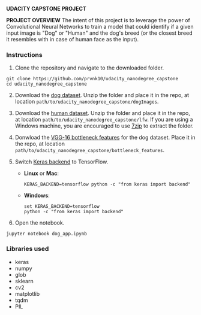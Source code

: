 **UDACITY CAPSTONE PROJECT**

**PROJECT OVERVIEW**
The intent of this project is to leverage the power of Convolutional Neural Networks to train a model that could identify if a given input image is "Dog" or "Human" and the dog's breed (or the closest breed it resembles with in case of human face as the input).

### Instructions

1. Clone the repository and navigate to the downloaded folder.
```	
git clone https://github.com/prvnk10/udacity_nanodegree_capstone
cd udacity_nanodegree_capstone
```

2. Download the [dog dataset](https://s3-us-west-1.amazonaws.com/udacity-aind/dog-project/dogImages.zip).  Unzip the folder and place it in the repo, at location `path/to/udacity_nanodegree_capstone/dogImages`. 

3. Download the [human dataset](https://s3-us-west-1.amazonaws.com/udacity-aind/dog-project/lfw.zip).  Unzip the folder and place it in the repo, at location `path/to/udacity_nanodegree_capstone/lfw`.  If you are using a Windows machine, you are encouraged to use [7zip](http://www.7-zip.org/) to extract the folder. 

4. Donwload the [VGG-16 bottleneck features](https://s3-us-west-1.amazonaws.com/udacity-aind/dog-project/DogVGG16Data.npz) for the dog dataset.  Place it in the repo, at location `path/to/udacity_nanodegree_capstone/bottleneck_features`.

5. Switch [Keras backend](https://keras.io/backend/) to TensorFlow.
	- __Linux__ or __Mac__: 
		```
		KERAS_BACKEND=tensorflow python -c "from keras import backend"
		```
	- __Windows__: 
		```
		set KERAS_BACKEND=tensorflow
		python -c "from keras import backend"
		```
    
6. Open the notebook.
```
jupyter notebook dog_app.ipynb
```

### Libraries used
- keras
- numpy
- glob
- sklearn
- cv2
- matplotlib
- tqdm
- PIL

